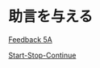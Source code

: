# 助言を与える

[Feedback 5A](../frameworks/フィードバックの5A.md)

[Start-Stop-Continue](../frameworks/Start-Stop-Continue.md)
